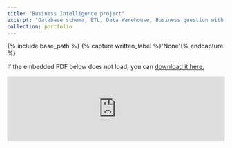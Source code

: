 ```yaml
---
title: "Business Intelligence project"
excerpt: "Database schema, ETL, Data Warehouse, Business question with SSIS and MDX, Dashboard with PowerBI and MicroStrategy Desktop.<br/><img src='/images/my_dash.png'>"
collection: portfolio
---
```


{% include base_path %}
{% capture written_label %}'None'{% endcapture %}

If the embedded PDF below does not load, you can <u><a href="https://gianpe.github.io/LDS_slides.pdf">download it here.</a></u>
<br/>

<embed src="https://gianpe.github.io/LDS_slides.pdf" type="application/pdf" width="100%" />
